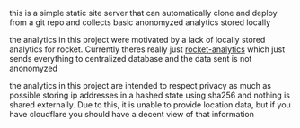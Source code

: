 this is a simple static site server that can automatically clone and deploy from a git repo and collects basic anonomyzed analytics stored locally

the analytics in this project were motivated by a lack of locally stored analytics for rocket. Currently theres really just [rocket-analytics](https://crates.io/crates/rocket-analytics) which just sends everything to centralized database and the data sent is not anonomyzed

the analytics in this project are intended to respect privacy as much as possible storing ip addresses in a hashed state using sha256 and nothing is shared externally. Due to this, it is unable to provide location data, but if you have cloudflare you should have a decent view of that information